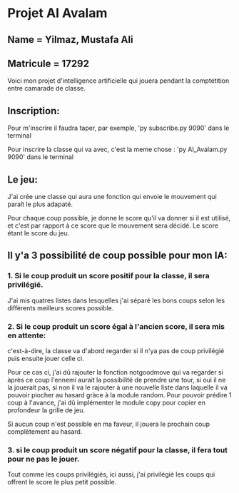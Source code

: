<h1> Projet AI Avalam</h1>
<h2> Name = Yilmaz, Mustafa Ali</h2>
<h2> Matricule = 17292</h2>
Voici mon projet d'intelligence artificielle qui jouera pendant la comptétition entre camarade de classe.

<h2> Inscription: </h2>
<p>Pour m'inscrire il faudra taper, par exemple, 'py subscribe.py 9090' dans le terminal</p>
<p>Pour inscrire la classe qui va avec, c'est la meme chose : 'py AI_Avalam.py 9090' dans le terminal</p>

<h2> Le jeu: </h2>
<p>J'ai crée une classe qui aura une fonction qui envoie le mouvement qui paraît le plus adapaté.</p>
<p>Pour chaque coup possible, je donne le score qu'il va donner si il est utilisé, et c'est par rapport à ce score que le mouvement sera décidé. Le score étant le score du jeu.</p>
<h2>Il y'a 3 possibilité de coup possible pour mon IA:</h2>
<h3> 1. Si le coup produit un score positif pour la classe, il sera privilégié.</h3>
<p>J'ai mis quatres listes dans lesquelles j'ai séparé les bons coups selon les différents meilleurs scores possible.</p>
<h3> 2. Si le coup produit un score égal à l'ancien score, il sera mis en attente:</h3>
<p>c'est-à-dire, la classe va d'abord regarder si il n'ya pas de coup privilégié puis ensuite jouer celle ci.</p>
<p>Pour ce cas ci, j'ai dû rajouter la fonction notgoodmove qui va regarder si àprès ce coup l'ennemi aurait la possibilité de prendre une tour, si oui il ne la jouerait pas, si non il va le rajouter à une nouvelle liste dans laquelle il va pouvoir piocher au hasard gràce à la module random. Pour pouvoir prédire 1 coup à l'avance, j'ai dû implémenter le module copy pour copier en profondeur la grille de jeu.</p>
<p>Si aucun coup n'est possible en ma faveur, il jouera le prochain coup complètement au hasard.</p>

<h3> 3. si le coup produit un score négatif pour la classe, il fera tout pour ne pas le jouer.</h3>
<p>Tout comme les coups privilégiés, ici aussi, j'ai privilégié les coups qui offrent le score le plus petit possible.</p>
